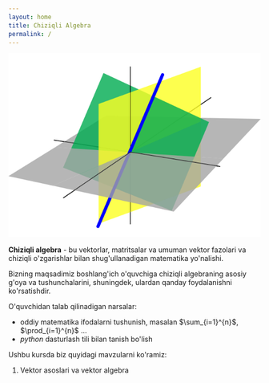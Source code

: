 ```yaml
---
layout: home
title: Chiziqli Algebra
permalink: /
---
```


<center><img src="assets/linear_subspace.svg" ></center>


**Chiziqli algebra** - bu vektorlar, matritsalar va umuman vektor fazolari va chiziqli o'zgarishlar bilan shug'ullanadigan matematika yo'nalishi. 

Bizning maqsadimiz boshlang'ich o'quvchiga chiziqli algebraning asosiy g'oya va tushunchalarini, shuningdek, ulardan qanday foydalanishni ko'rsatishdir.

O'quvchidan talab qilinadigan narsalar:
- oddiy matematika ifodalarni tushunish, masalan $\sum_{i=1}^{n}$, $\prod_{i=1}^{n}$ ...
- *python* dasturlash tili bilan tanish bo'lish



Ushbu kursda biz quyidagi mavzularni ko'ramiz:
1. Vektor asoslari va vektor algebra